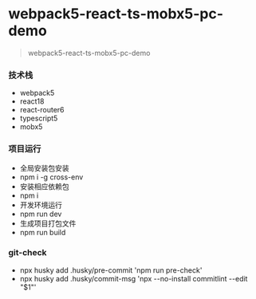 # webpack5-react-ts-mobx5-pc-demo
> webpack5-react-ts-mobx5-pc-demo

### 技术栈
- webpack5
- react18
- react-router6
- typescript5
- mobx5



### 项目运行
- 全局安装包安装
- npm i -g cross-env
- 安装相应依赖包
- npm i
- 开发环境运行
- npm run dev
- 生成项目打包文件
- npm run build


### git-check
- npx husky add .husky/pre-commit 'npm run pre-check'
- npx husky add .husky/commit-msg 'npx --no-install commitlint --edit "$1"'
